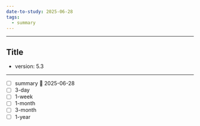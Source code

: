 ```yaml
---
date-to-study: 2025-06-28
tags:
  - summary
---
```

---
## Title
- version: 5.3
---
- [ ] summary  📅 2025-06-28
- [ ] 3-day 
- [ ] 1-week 
- [ ] 1-month 
- [ ] 3-month 
- [ ] 1-year 
